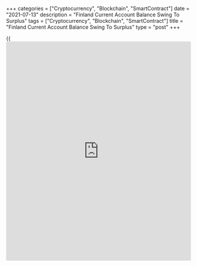 +++
categories = ["Cryptocurrency", "Blockchain", "SmartContract"]
date = "2021-07-13"
description = "Finland Current Account Balance Swing To Surplus"
tags = ["Cryptocurrency", "Blockchain", "SmartContract"]
title = "Finland Current Account Balance Swing To Surplus"
type = "post"
+++

{{<iframe id="large-banner" src="https://www.bounty.group/#slide=6.0" width="100%" height="600" scrolling="no" style="border: 0px solid rgb(216, 221, 230); border-radius: 3px;">}}

Finland's current account balance swung to surplus in May, data from
Statistics Finland showed on Tuesday.

The current account balance registered a surplus of EUR 254 million in
May versus a deficit of EUR 617 million in April.

The balance of goods trade showed a surplus of EUR 387 million versus
EUR 135 million in the previous month.

The services trade deficit decreased to EUR 56 million in May from EUR
159 million in the previous month.

The primary income account showed a surplus of EUR 181 million, while
the secondary income account logged a shortfall of EUR 258 million.

On a 12-month moving average basis, the current account surplus was EUR
3.0 billion.

For comments and feedback [contact](https://www.playgroundfx.com/contact/): editorial@rtt[news](https://www.letsplayfx.com/blog/forex-news-website/).com

[Economic News][1]

 **What parts of the world are seeing the best (and worst) economic
performances lately? Click[here][2] to check out our [Econ Scorecard][2]
and find out! See up-to-the-moment [ranking](https://www.playgroundfx.com/blog/crypto-exchange-ranking/)s for the best and worst
performers in [GDP][2], [unemployment rate][3], [inflation][4] and much
more.**

   1. www.rtt[news](https://www.letsplayfx.com/blog/forex-news-website/).com/Content/EconomicNews.aspx
   2. www.rtt[news](https://www.letsplayfx.com/blog/forex-news-website/).com/economic-scorecard/world-rank/GDP/highest-performance.aspx
   3. www.rtt[news](https://www.letsplayfx.com/blog/forex-news-website/).com/economic-scorecard/world-rank/unemployment-rate/lowest-performance.aspx
   4. www.rtt[news](https://www.letsplayfx.com/blog/forex-news-website/).com/economic-scorecard/world-rank/CPI/highest-performance.aspx